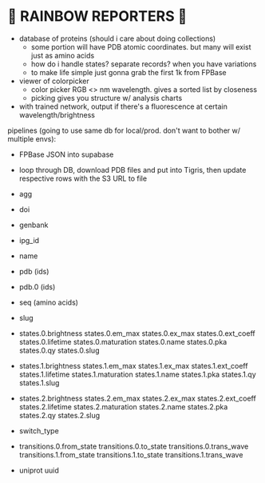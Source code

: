 # 🌈 RAINBOW REPORTERS 🌈

- database of proteins (should i care about doing collections)
  - some portion will have PDB atomic coordinates. but many will exist just as amino acids
  - how do i handle states? separate records? when you have variations
  - to make life simple just gonna grab the first 1k from FPBase
- viewer of colorpicker
  - color picker RGB <> nm wavelength. gives a sorted list by closeness
  - picking gives you structure w/ analysis charts
- with trained network, output if there's a fluorescence at certain wavelength/brightness


pipelines (going to use same db for local/prod. don't want to bother w/ multiple envs):
- FPBase JSON into supabase
- loop through DB, download PDB files and put into Tigris, then update respective rows with the S3 URL to file







- agg	
- doi	
- genbank	
- ipg_id	
- name
- pdb (ids)
- pdb.0 (ids)
- seq (amino acids)
- slug
- states.0.brightness	states.0.em_max	states.0.ex_max	states.0.ext_coeff	states.0.lifetime	states.0.maturation	states.0.name	states.0.pka	states.0.qy	states.0.slug
- states.1.brightness	states.1.em_max	states.1.ex_max	states.1.ext_coeff	states.1.lifetime	states.1.maturation	states.1.name	states.1.pka	states.1.qy	states.1.slug
- states.2.brightness	states.2.em_max	states.2.ex_max	states.2.ext_coeff	states.2.lifetime	states.2.maturation	states.2.name	states.2.pka	states.2.qy	states.2.slug
- switch_type
- transitions.0.from_state	transitions.0.to_state	transitions.0.trans_wave	transitions.1.from_state	transitions.1.to_state	transitions.1.trans_wave
- uniprot	uuid


